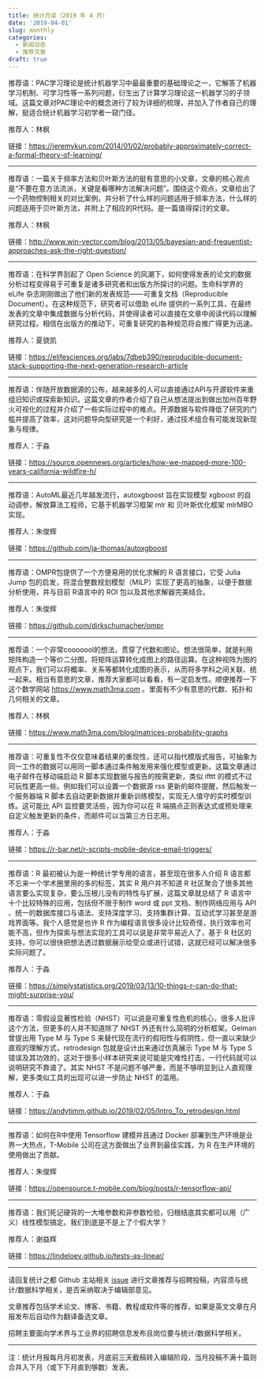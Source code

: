 ```yaml
---
title: 统计月读（2019 年 4 月）
date: '2019-04-01'
slug: monthly
categories:
  - 新闻动态
  - 推荐文章
draft: true
---
```


推荐语：PAC学习理论是统计机器学习中最最重要的基础理论之一，它解答了机器学习机制、可学习性等一系列问题，衍生出了计算学习理论这一机器学习的子领域。这篇文章对PAC理论中的概念进行了较为详细的梳理，并加入了作者自己的理解，挺适合统计机器学习初学者一窥门径。

推荐人：林枫

链接：https://jeremykun.com/2014/01/02/probably-approximately-correct-a-formal-theory-of-learning/

---

推荐语：一篇关于频率方法和贝叶斯方法的挺有意思的小文章，文章的核心观点是“不要在意方法流派，关键是看哪种方法解决问题”。围绕这个观点，文章给出了一个药物控制相关的对比案例，并分析了什么样的问题适用于频率方法，什么样的问题适用于贝叶斯方法，并附上了相应的R代码。是一篇值得探讨的文章。

推荐人：林枫

链接：http://www.win-vector.com/blog/2013/05/bayesian-and-frequentist-approaches-ask-the-right-question/

---

推荐语：在科学界刮起了 Open Science 的风潮下，如何使得发表的论文的数据分析过程变得易于可重复是诸多研究者和出版方所探讨的问题。生命科学界的 eLife 杂志刚刚做出了他们新的发表规范——可重复文档（Reproducible Document）。在这种规范下，研究者可以借助 eLife 提供的一系列工具，在最终发表的文章中集成数据与分析代码，并使得读者可以直接在文章中阅读代码以理解研究过程。相信在出版方的推动下，可重复研究的各种规范将会推广得更为迅速。

推荐人：夏骁凯

链接：https://elifesciences.org/labs/7dbeb390/reproducible-document-stack-supporting-the-next-generation-research-article

---

推荐语：伴随开放数据源的公布，越来越多的人可以直接通过API与开源软件来重组旧知识或探索新知识。这篇文章的作者介绍了自己从想法提出到做出加州百年野火可视化的过程并介绍了一些实际过程中的难点。开源数据与软件降低了研究的门槛并提高了效率，这对问题导向型研究是一个利好，通过技术组合有可能发现新现象与规律。

推荐人：于淼

链接：https://source.opennews.org/articles/how-we-mapped-more-100-years-california-wildfire-h/

---

推荐语：AutoML最近几年越发流行，autoxgboost 旨在实现模型 xgboost 的自动调参，解放算法工程师，它基于机器学习框架 mlr 和 贝叶斯优化框架 mlrMBO 实现。

推荐人：朱俊辉

链接：https://github.com/ja-thomas/autoxgboost

---

推荐语：OMPR包提供了一个方便易用的优化求解的 R 语言接口，它受 Julia Jump 包的启发，将混合整数规划模型（MILP）实现了更高的抽象，以便于数据分析使用，并与目前 R语言中的 ROI 包以及其他求解器完美结合。

推荐人：朱俊辉

链接：https://github.com/dirkschumacher/ompr

---

推荐语：一个非常cooooool的想法，贯穿了代数和图论。想法很简单，就是利用矩阵构造一个等价二分图，将矩阵运算转化成图上的路径运算。在这种视阵为图的观点下，我们可以将概率、关系等都转化成图的表示，从而将多学科之间关联、统一起来。相当有意思的文章，推荐大家都可以看看，有一定启发性。顺便推荐一下这个数学网站 https://www.math3ma.com 。里面有不少有意思的代数、拓扑和几何相关的文章。

推荐人：林枫

链接：https://www.math3ma.com/blog/matrices-probability-graphs

---

推荐语：可重复性不仅仅意味着结果的重现性，还可以指代模版式报告，可抽象为同一工作的数据可以用同一脚本通过条件触发用来强化模型或更新。这篇文章通过电子邮件在移动端启动 R 脚本实现数据与报告的按需更新，类似 ifttt 的模式不过可玩性更高一些。例如我们可以设置一个数据源 rss 更新的邮件提醒，然后触发一个服务器端 R 脚本去自动更新数据并重新训练模型，实现无人值守的实时模型训练。这可能比 API 监控要灵活些，因为你可以在 R 端搞点正则表达式或预处理来自定义触发更新的条件，而邮件可以当第三方日志用。

推荐人：于淼

链接：https://r-bar.net/r-scripts-mobile-device-email-triggers/

---

推荐语：R 最初被认为是一种统计学专用的语言，甚至现在很多人介绍 R 语言都不忘来一个学术圈里用的多的标签，其实 R 用户并不知道 R 社区聚合了很多其他语言要么实现复杂，要么压根儿没有的特性与扩展，这篇文章就总结了 R 语言中十个比较特殊的应用，包括但不限于制作 word 或 ppt 文档、制作网络应用与 API 、统一的数据库接口与语法、支持深度学习、支持集群计算、互动式学习甚至是游戏界面等。我个人感觉是也许 R 作为编程语言很多设计比较奇怪，执行效率也可能不高，但作为探索与想法实现的工具可以说是非常平易近人了，基于 R 社区的支持，你可以很快把想法透过数据展示给受众或进行试错，这就已经可以解决很多实际问题了。

推荐人：于淼

链接：https://simplystatistics.org/2019/03/13/10-things-r-can-do-that-might-surprise-you/

---

推荐语：零假设显著性检验（NHST）可以说是可重复性危机的核心，很多人批评这个方法，但更多的人并不知道除了 NHST 外还有什么简明的分析框架。Gelman 曾提出用 Type M 与 Type S 来替代现在流行的假阳性与假阴性，但一直以来缺少直观的理解方式，retrodesign 包就是设计出来通过仿真展示 Type M 与 Type S 错误及其功效的，这对于很多小样本研究来说可能是灾难性打击，一行代码就可以说明研究不靠谱了。其实 NHST 不是问题不够严重，而是不够明显到让人直观理解，更多类似工具的出现可以进一步防止 NHST 的滥用。

推荐人：于淼

链接：https://andytimm.github.io/2019/02/05/Intro_To_retrodesign.html

---

推荐语：如何在R中使用 Tensorflow 建模并且通过 Docker 部署到生产环境是业界一大热点，T-Mobile 公司在这方面做出了业界到最佳实践，为 R 在生产环境的使用做出了贡献。

推荐人：朱俊辉

链接：https://opensource.t-mobile.com/blog/posts/r-tensorflow-api/

---

推荐语：我们死记硬背的一大堆参数和非参数检验，归根结底其实都可以用（广义）线性模型搞定。我们到底是不是上了个假大学？

推荐人：谢益辉

链接：https://lindeloev.github.io/tests-as-linear/

---

请回复统计之都 Github 主站相关 [issue](https://github.com/cosname/cosx.org/issues/828) 进行文章推荐与招聘投稿，内容须与统计/数据科学相关，是否采纳取决于编辑部意见。

文章推荐包括学术论文、博客、书籍、教程或软件等的推荐，如果是英文文章在月报发布后自动作为翻译备选文章。

招聘主要面向学术界与工业界的招聘信息发布且岗位要与统计/数据科学相关。

---
注：统计月报每月月初发表，月底前三天截稿转入编辑阶段，当月投稿不满十篇则合并入下月（或下下月直到够数）发表。
